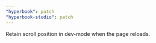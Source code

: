 ```yaml
---
"hyperbook": patch
"hyperbook-studio": patch
---
```


Retain scroll position in dev-mode when the page reloads.
